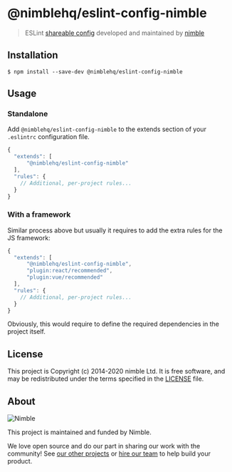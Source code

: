 # @nimblehq/eslint-config-nimble

> ESLint [shareable config](http://eslint.org/docs/developer-guide/shareable-configs.html) developed and maintained by [nimble](https://nimblehq.co/)

## Installation

```
$ npm install --save-dev @nimblehq/eslint-config-nimble
```

## Usage

### Standalone

Add `@nimblehq/eslint-config-nimble` to the extends section of your `.eslintrc` configuration file.

```js
{
  "extends": [
      "@nimblehq/eslint-config-nimble"
  ],
  "rules": {
    // Additional, per-project rules...
  }
}
```

### With a framework

Similar process above but usually it requires to add the extra rules for the JS framework:


```js
{
  "extends": [
      "@nimblehq/eslint-config-nimble",
      "plugin:react/recommended", 
      "plugin:vue/recommended"
  ],
  "rules": {
    // Additional, per-project rules...
  }
}
```

Obviously, this would require to define the required dependencies in the project itself. 

## License

This project is Copyright (c) 2014-2020 nimble Ltd. It is free software,
and may be redistributed under the terms specified in the [LICENSE] file.

[LICENSE]: /LICENSE

## About

![Nimble](https://assets.nimblehq.co/logo/dark/logo-dark-text-160.png)

This project is maintained and funded by Nimble.

We love open source and do our part in sharing our work with the community!
See [our other projects][community] or [hire our team][hire] to help build your product.

[community]: https://github.com/nimblehq
[hire]: https://nimblehq.co/